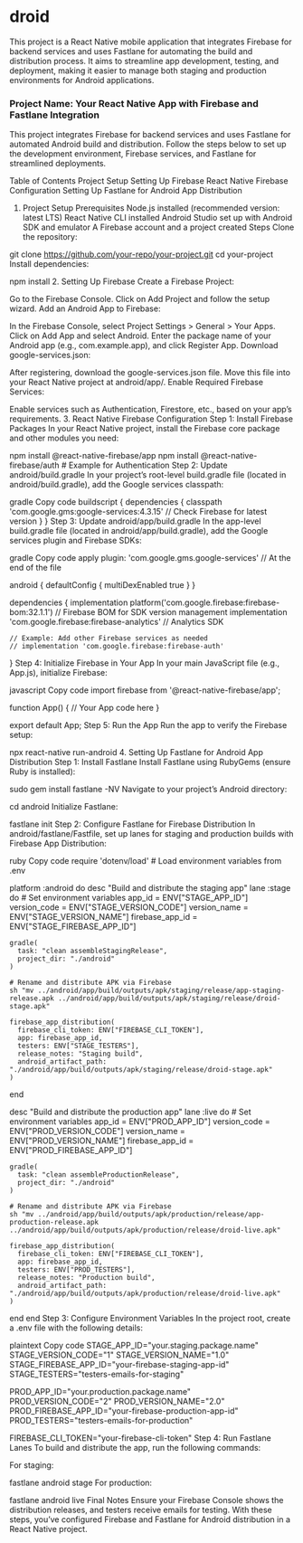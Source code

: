 # droid
This project is a React Native mobile application that integrates Firebase for backend services and uses Fastlane for automating the build and distribution process. It aims to streamline app development, testing, and deployment, making it easier to manage both staging and production environments for Android applications.





### Project Name: Your React Native App with Firebase and Fastlane Integration
This project integrates Firebase for backend services and uses Fastlane for automated Android build and distribution. Follow the steps below to set up the development environment, Firebase services, and Fastlane for streamlined deployments.

Table of Contents
Project Setup
Setting Up Firebase
React Native Firebase Configuration
Setting Up Fastlane for Android App Distribution
1. Project Setup
Prerequisites
Node.js installed (recommended version: latest LTS)
React Native CLI installed
Android Studio set up with Android SDK and emulator
A Firebase account and a project created
Steps
Clone the repository:


git clone https://github.com/your-repo/your-project.git
cd your-project
Install dependencies:


npm install
2. Setting Up Firebase
Create a Firebase Project:

Go to the Firebase Console.
Click on Add Project and follow the setup wizard.
Add an Android App to Firebase:

In the Firebase Console, select Project Settings > General > Your Apps.
Click on Add App and select Android.
Enter the package name of your Android app (e.g., com.example.app), and click Register App.
Download google-services.json:

After registering, download the google-services.json file.
Move this file into your React Native project at android/app/.
Enable Required Firebase Services:

Enable services such as Authentication, Firestore, etc., based on your app’s requirements.
3. React Native Firebase Configuration
Step 1: Install Firebase Packages
In your React Native project, install the Firebase core package and other modules you need:


npm install @react-native-firebase/app
npm install @react-native-firebase/auth # Example for Authentication
Step 2: Update android/build.gradle
In your project’s root-level build.gradle file (located in android/build.gradle), add the Google services classpath:

gradle
Copy code
buildscript {
    dependencies {
        classpath 'com.google.gms:google-services:4.3.15'  // Check Firebase for latest version
    }
}
Step 3: Update android/app/build.gradle
In the app-level build.gradle file (located in android/app/build.gradle), add the Google services plugin and Firebase SDKs:

gradle
Copy code
apply plugin: 'com.google.gms.google-services' // At the end of the file

android {
    defaultConfig {
        multiDexEnabled true
    }
}

dependencies {
    implementation platform('com.google.firebase:firebase-bom:32.1.1') // Firebase BOM for SDK version management
    implementation 'com.google.firebase:firebase-analytics'            // Analytics SDK

    // Example: Add other Firebase services as needed
    // implementation 'com.google.firebase:firebase-auth'
}
Step 4: Initialize Firebase in Your App
In your main JavaScript file (e.g., App.js), initialize Firebase:

javascript
Copy code
import firebase from '@react-native-firebase/app';

function App() {
  // Your App code here
}

export default App;
Step 5: Run the App
Run the app to verify the Firebase setup:


npx react-native run-android
4. Setting Up Fastlane for Android App Distribution
Step 1: Install Fastlane
Install Fastlane using RubyGems (ensure Ruby is installed):


sudo gem install fastlane -NV
Navigate to your project’s Android directory:


cd android
Initialize Fastlane:


fastlane init
Step 2: Configure Fastlane for Firebase Distribution
In android/fastlane/Fastfile, set up lanes for staging and production builds with Firebase App Distribution:

ruby
Copy code
require 'dotenv/load' # Load environment variables from .env

platform :android do
  desc "Build and distribute the staging app"
  lane :stage do
    # Set environment variables
    app_id = ENV["STAGE_APP_ID"]
    version_code = ENV["STAGE_VERSION_CODE"]
    version_name = ENV["STAGE_VERSION_NAME"]
    firebase_app_id = ENV["STAGE_FIREBASE_APP_ID"]

    gradle(
      task: "clean assembleStagingRelease",
      project_dir: "./android"
    )

    # Rename and distribute APK via Firebase
    sh "mv ../android/app/build/outputs/apk/staging/release/app-staging-release.apk ../android/app/build/outputs/apk/staging/release/droid-stage.apk"

    firebase_app_distribution(
      firebase_cli_token: ENV["FIREBASE_CLI_TOKEN"],
      app: firebase_app_id,
      testers: ENV["STAGE_TESTERS"],
      release_notes: "Staging build",
      android_artifact_path: "./android/app/build/outputs/apk/staging/release/droid-stage.apk"
    )
  end

  desc "Build and distribute the production app"
  lane :live do
    # Set environment variables
    app_id = ENV["PROD_APP_ID"]
    version_code = ENV["PROD_VERSION_CODE"]
    version_name = ENV["PROD_VERSION_NAME"]
    firebase_app_id = ENV["PROD_FIREBASE_APP_ID"]

    gradle(
      task: "clean assembleProductionRelease",
      project_dir: "./android"
    )

    # Rename and distribute APK via Firebase
    sh "mv ../android/app/build/outputs/apk/production/release/app-production-release.apk ../android/app/build/outputs/apk/production/release/droid-live.apk"

    firebase_app_distribution(
      firebase_cli_token: ENV["FIREBASE_CLI_TOKEN"],
      app: firebase_app_id,
      testers: ENV["PROD_TESTERS"],
      release_notes: "Production build",
      android_artifact_path: "./android/app/build/outputs/apk/production/release/droid-live.apk"
    )
  end
end
Step 3: Configure Environment Variables
In the project root, create a .env file with the following details:

plaintext
Copy code
STAGE_APP_ID="your.staging.package.name"
STAGE_VERSION_CODE="1"
STAGE_VERSION_NAME="1.0"
STAGE_FIREBASE_APP_ID="your-firebase-staging-app-id"
STAGE_TESTERS="testers-emails-for-staging"

PROD_APP_ID="your.production.package.name"
PROD_VERSION_CODE="2"
PROD_VERSION_NAME="2.0"
PROD_FIREBASE_APP_ID="your-firebase-production-app-id"
PROD_TESTERS="testers-emails-for-production"

FIREBASE_CLI_TOKEN="your-firebase-cli-token"
Step 4: Run Fastlane Lanes
To build and distribute the app, run the following commands:

For staging:


fastlane android stage
For production:


fastlane android live
Final Notes
Ensure your Firebase Console shows the distribution releases, and testers receive emails for testing. With these steps, you’ve configured Firebase and Fastlane for Android distribution in a React Native project.

